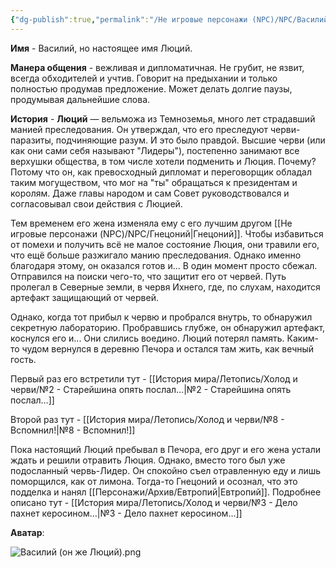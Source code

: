 ```yaml
---
{"dg-publish":true,"permalink":"/Не игровые персонажи (NPC)/NPC/Василий/","noteIcon":"","created":"2025-09-07T13:19:34.333+03:00","updated":"2025-09-07T15:16:57.989+03:00"}
---
```




**Имя** - Василий, но настоящее имя Люций.

**Манера общения** - вежливая и дипломатичная. Не грубит, не язвит, всегда обходителей и учтив. Говорит на предыхании и только полностью продумав предложение. Может делать долгие паузы, продумывая дальнейшие слова. 

**История** - **Люций** — вельможа из Темноземья, много лет страдавший манией преследования. Он утверждал, что его преследуют черви-паразиты, подчиняющие разум.  И это было правдой. Высшие черви (или как они сами себя называют "Лидеры"), постепенно занимают все верхушки общества, в том числе хотели подменить и Люция. Почему? Потому что он, как превосходный дипломат и переговорщик обладал таким могуществом, что мог на "ты" обращаться к президентам и королям. Даже главы народом и сам Совет руководствовался и согласовывал свои действия с Люцией. 

Тем временем его жена изменяла ему с его лучшим другом [[Не игровые персонажи (NPC)/NPC/Гнецоний\|Гнецоний]]. Чтобы избавиться от помехи и получить всё не малое состояние Люция, они травили его, что ещё больше разжигало манию преследования. Однако именно благодаря этому, он оказался готов и... В один момент просто сбежал. Отправился на поиски чего-то, что защитит его от червей. Путь пролегал в Северные земли, в червя Ихнего, где, по слухам, находится артефакт защищающий от червей. 

Однако, когда тот прибыл к червю и пробрался внутрь, то обнаружил секретную лабораторию. Пробравшись глубже, он обнаружил артефакт, коснулся его и... Они слились воедино. Люций потерял память. Каким-то чудом вернулся в деревню Печора и остался там жить, как вечный гость. 

Первый раз его встретили тут - [[История мира/Летопись/Холод и черви/№2 - Старейшина опять послал…\|№2 - Старейшина опять послал…]]

Второй раз тут - [[История мира/Летопись/Холод и черви/№8 - Вспомнил!\|№8 - Вспомнил!]]

Пока настоящий Люций пребывал в Печора, его друг и его жена устали ждать и решили отравить Люция. Однако, вместо того был уже подосланный червь-Лидер. Он спокойно съел отравленную еду и лишь поморщился, как от лимона. Тогда-то Гнецоний и осознал, что это подделка и нанял [[Персонажи/Архив/Евтропий\|Евтропий]]. 
Подробнее описано тут - [[История мира/Летопись/Холод и черви/№3 - Дело пахнет керосином…\|№3 - Дело пахнет керосином…]]

**Аватар**:

![Василий (он же Люций).png](/img/user/system/img/NPC/%D0%A1%D0%B5%D0%B2%D0%B5%D1%80%D0%BD%D1%8B%D0%B5%20%D0%B7%D0%B5%D0%BC%D0%BB%D0%B8/%D0%9F%D0%B5%D1%87%D0%BE%D1%80%D0%B0/%D0%92%D0%B0%D1%81%D0%B8%D0%BB%D0%B8%D0%B9%20(%D0%BE%D0%BD%20%D0%B6%D0%B5%20%D0%9B%D1%8E%D1%86%D0%B8%D0%B9).png)